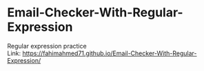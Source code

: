 # Email-Checker-With-Regular-Expression
Regular expression practice
<br>
Link: https://fahimahmed71.github.io/Email-Checker-With-Regular-Expression/
